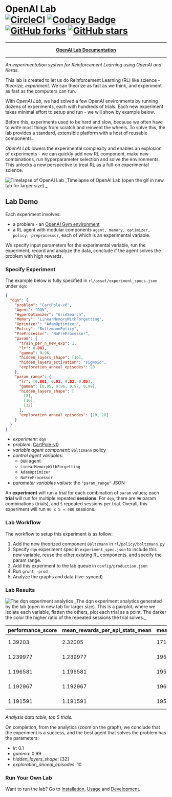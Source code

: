 # OpenAI Lab </br> [![CircleCI](https://circleci.com/gh/kengz/openai_lab.svg?style=shield)](https://circleci.com/gh/kengz/openai_lab) [![Codacy Badge](https://api.codacy.com/project/badge/Grade/a0e6bbbb6c4845ccaab2db9aecfecbb0)](https://www.codacy.com/app/kengzwl/openai_lab?utm_source=github.com&amp;utm_medium=referral&amp;utm_content=kengz/openai_lab&amp;utm_campaign=Badge_Grade) [![GitHub forks](https://img.shields.io/github/forks/kengz/openai_lab.svg?style=social&label=Fork)](https://github.com/kengz/openai_lab) [![GitHub stars](https://img.shields.io/github/stars/kengz/openai_lab.svg?style=social&label=Star)](https://github.com/kengz/openai_lab)

---

<p align="center"><b><a href="http://kengz.me/openai_lab">OpenAI Lab Documentation</a></b></p>

---

_An experimentation system for Reinforcement Learning using OpenAI and Keras._

This lab is created to let us do Reinforcement Learning (RL) like science - _theorize, experiment_. We can theorize as fast as we think, and experiment as fast as the computers can run.

With _OpenAI Lab_, we had solved a few OpenAI environments by running dozens of experiments, each with hundreds of trials. Each new experiment takes minimal effort to setup and run - we will show by example below.

Before this, experiments used to be hard and slow, because we often have to write most things from scratch and reinvent the wheels. To solve this, the lab provides a standard, extensible platform with a host of reusable components.

_OpenAI Lab_ lowers the experimental complexity and enables an explosion of experiments - we can quickly add new RL component, make new combinations, run hyperparameter selection and solve the environments. This unlocks a new perspective to treat RL as a full-on experimental science.

<img alt="Timelapse of OpenAI Lab" src="http://kengz.me/openai_lab/images/lab_demo_dqn.gif" />
_Timelapse of OpenAI Lab (open the gif in new tab for larger size)._


## Lab Demo

Each experiment involves:
- a problem - an [OpenAI Gym environment](https://gym.openai.com/envs)
- a RL agent with modular components `agent, memory, optimizer, policy, preprocessor`, each of which is an experimental variable.

We specify input parameters for the experimental variable, run the experiment, record and analyze the data, conclude if the agent solves the problem with high rewards.

### Specify Experiment

The example below is fully specified in `rl/asset/experiment_specs.json` under `dqn`:

```json
{
  "dqn": {
    "problem": "CartPole-v0",
    "Agent": "DQN",
    "HyperOptimizer": "GridSearch",
    "Memory": "LinearMemoryWithForgetting",
    "Optimizer": "AdamOptimizer",
    "Policy": "BoltzmannPolicy",
    "PreProcessor": "NoPreProcessor",
    "param": {
      "train_per_n_new_exp": 1,
      "lr": 0.001,
      "gamma": 0.96,
      "hidden_layers_shape": [16],
      "hidden_layers_activation": "sigmoid",
      "exploration_anneal_episodes": 20
    },
    "param_range": {
      "lr": [0.001, 0.01, 0.02, 0.05],
      "gamma": [0.95, 0.96, 0.97, 0.99],
      "hidden_layers_shape": [
        [8],
        [16],
        [32]
      ],
      "exploration_anneal_episodes": [10, 20]
    }
  }
}
```

- *experiment*: `dqn`
- *problem*: [CartPole-v0](https://gym.openai.com/envs/CartPole-v0)
- *variable agent component*: `Boltzmann` policy
- *control agent variables*:
    - `DQN` agent
    - `LinearMemoryWithForgetting`
    - `AdamOptimizer`
    - `NoPreProcessor`
- *parameter variables values*: the `"param_range"` JSON

An **experiment** will run a trial for each combination of `param` values; each **trial** will run for multiple repeated **sessions**. For `dqn`, there are `96` param combinations (trials), and `5` repeated sessions per trial. Overall, this experiment will run `96 x 5 = 480` sessions.


### Lab Workflow

The workflow to setup this experiment is as follow:

1. Add the new theorized component `Boltzmann` in `rl/policy/boltzmann.py`
2. Specify `dqn` experiment spec in `experiment_spec.json` to include this new variable,  reuse the other existing RL components, and specify the param range.
3. Add this experiment to the lab queue in `config/production.json`
4. Run `grunt -prod`
5. Analyze the graphs and data (live-synced)


### Lab Results

<img alt="The dqn experiment analytics" src="http://kengz.me/openai_lab/images/dqn.png" />
_The dqn experiment analytics generated by the lab (open in new tab for larger size). This is a pairplot, where we isolate each variable, flatten the others, plot each trial as a point. The darker the color the higher ratio of the repeated sessions the trial solves._


|performance_score|mean_rewards_per_epi_stats_mean|mean_rewards_stats_mean|epi_stats_mean|solved_ratio_of_sessions|num_of_sessions|max_total_rewards_stats_mean|t_stats_mean|trial_id|variable_exploration_anneal_episodes|variable_gamma|variable_hidden_layers_shape|variable_lr|
|:--|:--|:--|:--|:--|:--|:--|:--|:--|:--|:--|:--|:--|
|1.39203|2.32005|171.7815|120.0|0.6|5|200.0|189.8|dqn-2017_02_21_182442_t46|10|0.99|[32]|0.02|
|1.239977|1.239977|195.272|167.2|1.0|5|200.0|199.0|dqn-2017_02_21_182442_t45|10|0.99|[32]|0.01|
|1.196581|1.196581|195.372|168.0|1.0|5|200.0|199.0|dqn-2017_02_21_182442_t80|20|0.97|[32]|0.001|
|1.192967|1.192967|196.102|165.4|1.0|5|200.0|199.0|dqn-2017_02_21_182442_t68|20|0.96|[32]|0.001|
|1.191591|1.191591|195.49|166.2|1.0|5|200.0|195.0|dqn-2017_02_21_182442_t28|10|0.97|[16]|0.001|

_Analysis data table, top 5 trials._

On completion, from the analytics (zoom on the graph), we conclude that the experiment is a success, and the best agent that solves the problem has the parameters:

- *lr*: 0.1
- *gamma*: 0.99
- *hidden_layers_shape*: [32]
- *exploration_anneal_episodes*: 10


### Run Your Own Lab

Want to run the lab? Go to [Installation](http://kengz.me/openai_lab/installation), [Usage](http://kengz.me/openai_lab/usage) and [Development](http://kengz.me/openai_lab/development).